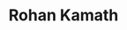 ---
title: "Rohan Kamath"
excerpt: "Masters Student in EECS, Computer Science"
custom_url: https://www.linkedin.com/in/rohanrkamath/
key: 3
skip_pagination: true
header:
  teaser: assets/images/Rohan-Kamath.png
sidebar:
  - title: Role
    image: assets/images/Rohan-Kamath.png
    image_alt: "picture"
    text: "MS student @ EECS"
  - title: "Responsibilities"
    text: "Research Assistant"
  - title: Contact
    text: "rkamath@syr.edu"
---